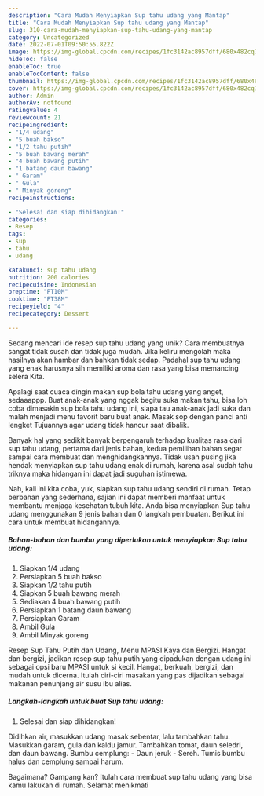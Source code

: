 ```yaml
---
description: "Cara Mudah Menyiapkan Sup tahu udang yang Mantap"
title: "Cara Mudah Menyiapkan Sup tahu udang yang Mantap"
slug: 310-cara-mudah-menyiapkan-sup-tahu-udang-yang-mantap
category: Uncategorized
date: 2022-07-01T09:50:55.822Z
image: https://img-global.cpcdn.com/recipes/1fc3142ac8957dff/680x482cq70/sup-tahu-udang-foto-resep-utama.jpg
hideToc: false
enableToc: true
enableTocContent: false
thumbnail: https://img-global.cpcdn.com/recipes/1fc3142ac8957dff/680x482cq70/sup-tahu-udang-foto-resep-utama.jpg
cover: https://img-global.cpcdn.com/recipes/1fc3142ac8957dff/680x482cq70/sup-tahu-udang-foto-resep-utama.jpg
author: Admin
authorAv: notfound
ratingvalue: 4
reviewcount: 21
recipeingredient:
- "1/4 udang"
- "5 buah bakso"
- "1/2 tahu putih"
- "5 buah bawang merah"
- "4 buah bawang putih"
- "1 batang daun bawang"
- " Garam"
- " Gula"
- " Minyak goreng"
recipeinstructions:

- "Selesai dan siap dihidangkan!"
categories:
- Resep
tags:
- sup
- tahu
- udang

katakunci: sup tahu udang 
nutrition: 200 calories
recipecuisine: Indonesian
preptime: "PT10M"
cooktime: "PT38M"
recipeyield: "4"
recipecategory: Dessert

---
```





Sedang mencari ide resep sup tahu udang yang unik? Cara membuatnya sangat tidak susah dan tidak juga mudah. Jika keliru mengolah maka hasilnya akan hambar dan bahkan tidak sedap. Padahal sup tahu udang yang enak harusnya sih memiliki aroma dan rasa yang bisa memancing selera Kita.





Apalagi saat cuaca dingin makan sup bola tahu udang yang anget, sedaaappp. Buat anak-anak yang nggak begitu suka makan tahu, bisa loh coba dimasakin sup bola tahu udang ini, siapa tau anak-anak jadi suka dan malah menjadi menu favorit baru buat anak. Masak sop dengan panci anti lengket Tujuannya agar udang tidak hancur saat dibalik.

Banyak hal yang sedikit banyak berpengaruh terhadap kualitas rasa dari sup tahu udang, pertama dari jenis bahan, kedua pemilihan bahan segar sampai cara membuat dan menghidangkannya. Tidak usah pusing jika hendak menyiapkan sup tahu udang enak di rumah, karena asal sudah tahu triknya maka hidangan ini dapat jadi suguhan istimewa.






Nah, kali ini kita coba, yuk, siapkan sup tahu udang sendiri di rumah. Tetap berbahan yang sederhana, sajian ini dapat memberi manfaat untuk membantu menjaga kesehatan tubuh kita. Anda bisa menyiapkan Sup tahu udang menggunakan 9 jenis bahan dan 0 langkah pembuatan. Berikut ini cara untuk membuat hidangannya.

<!--inarticleads1-->

##### Bahan-bahan dan bumbu yang diperlukan untuk menyiapkan Sup tahu udang:

1. Siapkan 1/4 udang
1. Persiapkan 5 buah bakso
1. Siapkan 1/2 tahu putih
1. Siapkan 5 buah bawang merah
1. Sediakan 4 buah bawang putih
1. Persiapkan 1 batang daun bawang
1. Persiapkan  Garam
1. Ambil  Gula
1. Ambil  Minyak goreng


Resep Sup Tahu Putih dan Udang, Menu MPASI Kaya dan Bergizi. Hangat dan bergizi, jadikan resep sup tahu putih yang dipadukan dengan udang ini sebagai opsi baru MPASI untuk si kecil. Hangat, berkuah, bergizi, dan mudah untuk dicerna. Itulah ciri-ciri masakan yang pas dijadikan sebagai makanan penunjang air susu ibu alias. 

<!--inarticleads2-->

##### Langkah-langkah untuk buat Sup tahu udang:


1. Selesai dan siap dihidangkan!

Didihkan air, masukkan udang masak sebentar, lalu tambahkan tahu. Masukkan garam, gula dan kaldu jamur. Tambahkan tomat, daun seledri, dan daun bawang. Bumbu cemplung: - Daun jeruk - Sereh. Tumis bumbu halus dan cemplung sampai harum. 

Bagaimana? Gampang kan? Itulah cara membuat sup tahu udang yang bisa kamu lakukan di rumah. Selamat menikmati

